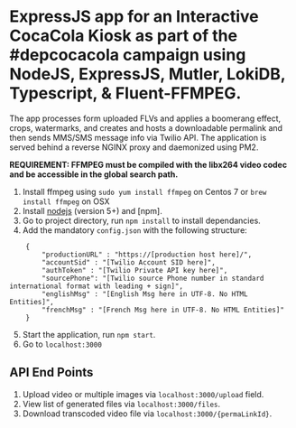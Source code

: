 # ExpressJS app for an Interactive CocaCola Kiosk as part of the #depcocacola campaign using NodeJS, ExpressJS, Mutler, LokiDB, Typescript, & Fluent-FFMPEG. 

The app processes form uploaded FLVs and applies a boomerang effect, crops, watermarks, and creates and hosts a downloadable permalink and then sends MMS/SMS message info via Twilio API. The application is served behind a reverse NGINX proxy and daemonized using PM2.  

**REQUIREMENT: FFMPEG must be compiled with the libx264 video codec and be accessible in the global search path.**



1. Install ffmpeg using `sudo yum install ffmpeg` on Centos 7 or `brew install ffmpeg` on OSX
2. Install [nodejs](https://nodejs.org/en/) (version 5+) and [npm].
3. Go to project directory, run `npm install` to install dependancies.
4. Add the mandatory `config.json` with the following structure:
```
    {
        "productionURL" : "https://[production host here]/",
        "accountSid" : "[Twilio Account SID here]",
        "authToken" : "[Twilio Private API key here]",
        "sourcePhone": "[Twilio source Phone number in standard international format with leading + sign]",
        "englishMsg" : "[English Msg here in UTF-8. No HTML Entities]",
        "frenchMsg" : "[French Msg here in UTF-8. No HTML Entities]"
    }
```
5. Start the application, run `npm start`.
6. Go to `localhost:3000`

## API End Points

1. Upload video or multiple images via `localhost:3000/upload` field.
2. View list of generated files via `localhost:3000/files`.
3. Download transcoded video file via `localhost:3000/{permaLinkId}`.


